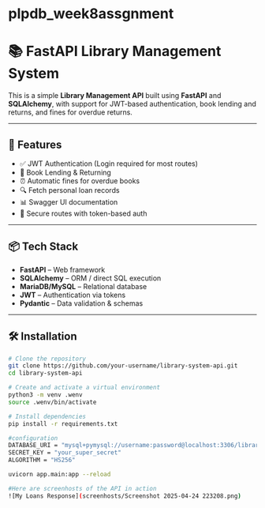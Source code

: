 # plpdb_week8assgnment
# 📚 FastAPI Library Management System

This is a simple **Library Management API** built using **FastAPI** and **SQLAlchemy**, with support for JWT-based authentication, book lending and returns, and fines for overdue returns.

---

## 🚀 Features

- ✅ JWT Authentication (Login required for most routes)
- 📘 Book Lending & Returning
- ⏰ Automatic fines for overdue books
- 🔍 Fetch personal loan records
- 📊 Swagger UI documentation
- 🔐 Secure routes with token-based auth

---

## 📦 Tech Stack

- **FastAPI** – Web framework
- **SQLAlchemy** – ORM / direct SQL execution
- **MariaDB/MySQL** – Relational database
- **JWT** – Authentication via tokens
- **Pydantic** – Data validation & schemas

---

## 🛠️ Installation

```bash
# Clone the repository
git clone https://github.com/your-username/library-system-api.git
cd library-system-api

# Create and activate a virtual environment
python3 -m venv .wenv
source .wenv/bin/activate

# Install dependencies
pip install -r requirements.txt

#configuration
DATABASE_URI = "mysql+pymysql://username:password@localhost:3306/library"
SECRET_KEY = "your_super_secret"
ALGORITHM = "HS256"

uvicorn app.main:app --reload

#Here are screenhosts of the API in action
![My Loans Response](screenhosts/Screenshot 2025-04-24 223208.png)
